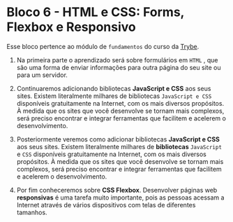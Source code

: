 # Bloco 6 - HTML e CSS: Forms, Flexbox e Responsivo

Esse bloco pertence ao módulo de `fundamentos` do curso da [Trybe](https://www.betrybe.com/).
 
1. Na primeira parte o aprendizado será sobre formulários em `HTML` , que são uma forma de enviar informações para outra página do seu site ou para um servidor.

2. Continuaremos adicionando bibliotecas **JavaScript e CSS** aos seus sites.
Existem literalmente milhares de bibliotecas `JavaScript e CSS` disponíveis gratuitamente na Internet, com os mais diversos propósitos. À medida que os sites que você desenvolve se tornam mais complexos, será preciso encontrar e integrar ferramentas que facilitem e acelerem o desenvolvimento.

3. Posteriormente veremos como adicionar bibliotecas **JavaScript e CSS** aos seus sites.
Existem literalmente milhares de **bibliotecas** `JavaScript` e `CSS` disponíveis gratuitamente na Internet, com os mais diversos propósitos. À medida que os sites que você desenvolve se tornam mais complexos, será preciso encontrar e integrar ferramentas que facilitem e acelerem o desenvolvimento.

4. Por fim conheceremos sobre **CSS Flexbox**.
Desenvolver páginas web **responsivas** é uma tarefa muito importante, pois as pessoas acessam a Internet através de vários dispositivos com telas de diferentes tamanhos.
